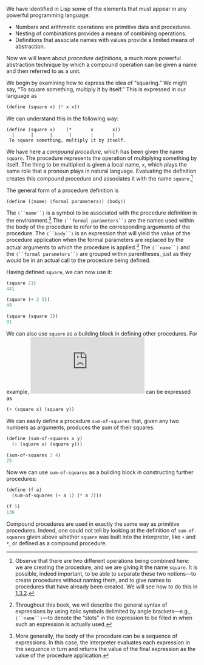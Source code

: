 We have identified in Lisp some of the elements that must appear in any
powerful programming language:

- Numbers and arithmetic operations are primitive data and procedures.
- Nesting of combinations provides a means of combining operations.
- Definitions that associate names with values provide a limited means
  of abstraction.

Now we will learn about _procedure definitions_, a much more powerful
abstraction technique by which a compound operation can be given a name
and then referred to as a unit.

We begin by examining how to express the idea of “squaring.” We might
say, “To square something, multiply it by itself.” This is expressed in
our language as

```lisp
(define (square x) (* x x))
```

We can understand this in the following way:

```example
(define (square x)    (*       x       x))
  |      |      |      |       |       |
 To square something, multiply it by itself.
```

We have here a _compound procedure_, which has been given the name
`square`. The procedure represents the operation of multiplying
something by itself. The thing to be multiplied is given a local name,
`x`, which plays the same role that a pronoun plays in natural language.
Evaluating the definition creates this compound procedure and associates
it with the name `square`.[^¹²]

The general form of a procedure definition is

```lisp
(define (⟨name⟩ ⟨formal parameters⟩) ⟨body⟩)
```

The ` ⟨``name``⟩ ` is a symbol to be associated with the procedure
definition in the environment.[^¹³] The
` ⟨``formal parameters``⟩ ` are the names used within the body of the
procedure to refer to the corresponding arguments of the procedure. The
` ⟨``body``⟩ ` is an expression that will yield the value of the procedure
application when the formal parameters are replaced by the actual
arguments to which the procedure is applied.[^¹⁴] The
` ⟨``name``⟩ ` and the ` ⟨``formal parameters``⟩ ` are grouped within
parentheses, just as they would be in an actual call to the procedure
being defined.

Having defined `square`, we can now use it:

```lisp
(square 21)
441

(square (+ 2 5))
49

(square (square 3))
81
```

We can also use `square` as a building block in defining other
procedures. For example,
![x^{2} + y^{2}](https://latex.codecogs.com/png.latex?x%5E%7B2%7D%20%2B%20y%5E%7B2%7D "x^{2} + y^{2}")
can be expressed as

```lisp
(+ (square x) (square y))
```

We can easily define a procedure `sum-of-squares` that, given any two
numbers as arguments, produces the sum of their squares:

```lisp
(define (sum-of-squares x y)
  (+ (square x) (square y)))

(sum-of-squares 3 4)
25
```

Now we can use `sum-of-squares` as a building block in constructing
further procedures:

```lisp
(define (f a)
  (sum-of-squares (+ a 1) (* a 2)))

(f 5)
136
```

Compound procedures are used in exactly the same way as primitive
procedures. Indeed, one could not tell by looking at the definition of
`sum-of-squares` given above whether `square` was built into the
interpreter, like `+` and `*`, or defined as a compound procedure.

[^¹²]:
    Observe that there are two different operations being
    combined here: we are creating the procedure, and we are giving it the
    name `square`. It is possible, indeed important, to be able to separate
    these two notions—to create procedures without naming them, and to give
    names to procedures that have already been created. We will see how to
    do this in [1.3.2](1_002e3.xhtml#g_t1_002e3_002e2).

[^¹³]:
    Throughout this book, we will describe the general syntax
    of expressions by using italic symbols delimited by angle brackets—e.g.,
    ` ⟨``name``⟩ `—to denote the “slots” in the expression to be filled in
    when such an expression is actually used.

[^¹⁴]:
    More generally, the body of the procedure can be a
    sequence of expressions. In this case, the interpreter evaluates each
    expression in the sequence in turn and returns the value of the final
    expression as the value of the procedure application.

